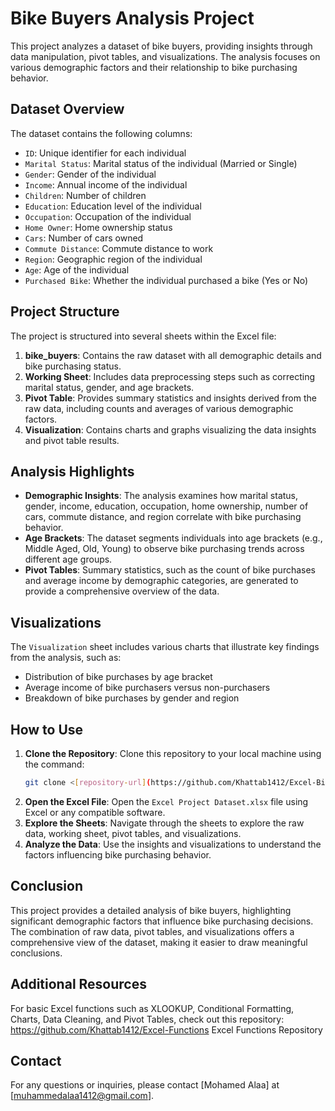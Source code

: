 # Bike Buyers Analysis Project

This project analyzes a dataset of bike buyers, providing insights through data manipulation, pivot tables, and visualizations. The analysis focuses on various demographic factors and their relationship to bike purchasing behavior.

## Dataset Overview

The dataset contains the following columns:
- `ID`: Unique identifier for each individual
- `Marital Status`: Marital status of the individual (Married or Single)
- `Gender`: Gender of the individual
- `Income`: Annual income of the individual
- `Children`: Number of children
- `Education`: Education level of the individual
- `Occupation`: Occupation of the individual
- `Home Owner`: Home ownership status
- `Cars`: Number of cars owned
- `Commute Distance`: Commute distance to work
- `Region`: Geographic region of the individual
- `Age`: Age of the individual
- `Purchased Bike`: Whether the individual purchased a bike (Yes or No)

## Project Structure

The project is structured into several sheets within the Excel file:

1. **bike_buyers**: Contains the raw dataset with all demographic details and bike purchasing status.
2. **Working Sheet**: Includes data preprocessing steps such as correcting marital status, gender, and age brackets.
3. **Pivot Table**: Provides summary statistics and insights derived from the raw data, including counts and averages of various demographic factors.
4. **Visualization**: Contains charts and graphs visualizing the data insights and pivot table results.

## Analysis Highlights

- **Demographic Insights**: The analysis examines how marital status, gender, income, education, occupation, home ownership, number of cars, commute distance, and region correlate with bike purchasing behavior.
- **Age Brackets**: The dataset segments individuals into age brackets (e.g., Middle Aged, Old, Young) to observe bike purchasing trends across different age groups.
- **Pivot Tables**: Summary statistics, such as the count of bike purchases and average income by demographic categories, are generated to provide a comprehensive overview of the data.

## Visualizations

The `Visualization` sheet includes various charts that illustrate key findings from the analysis, such as:
- Distribution of bike purchases by age bracket
- Average income of bike purchasers versus non-purchasers
- Breakdown of bike purchases by gender and region

## How to Use

1. **Clone the Repository**: Clone this repository to your local machine using the command:
    ```sh
    git clone <[repository-url](https://github.com/Khattab1412/Excel-Bike-Analysis)>
    ```
2. **Open the Excel File**: Open the `Excel Project Dataset.xlsx` file using Excel or any compatible software.
3. **Explore the Sheets**: Navigate through the sheets to explore the raw data, working sheet, pivot tables, and visualizations.
4. **Analyze the Data**: Use the insights and visualizations to understand the factors influencing bike purchasing behavior.

## Conclusion

This project provides a detailed analysis of bike buyers, highlighting significant demographic factors that influence bike purchasing decisions. The combination of raw data, pivot tables, and visualizations offers a comprehensive view of the dataset, making it easier to draw meaningful conclusions.

## Additional Resources
For basic Excel functions such as XLOOKUP, Conditional Formatting, Charts, Data Cleaning, and Pivot Tables, check out this repository: https://github.com/Khattab1412/Excel-Functions
Excel Functions Repository
## Contact

For any questions or inquiries, please contact [Mohamed Alaa] at [muhammedalaa1412@gmail.com].
